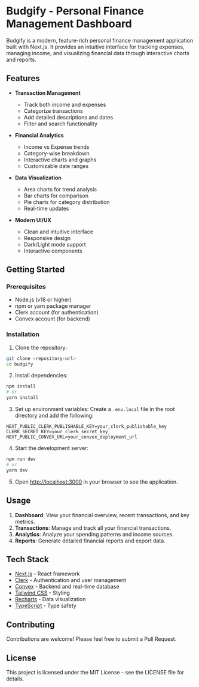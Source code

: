 # Budgify - Personal Finance Management Dashboard

Budgify is a modern, feature-rich personal finance management application built with Next.js. It provides an intuitive interface for tracking expenses, managing income, and visualizing financial data through interactive charts and reports.

## Features

- **Transaction Management**
  - Track both income and expenses
  - Categorize transactions
  - Add detailed descriptions and dates
  - Filter and search functionality

- **Financial Analytics**
  - Income vs Expense trends
  - Category-wise breakdown
  - Interactive charts and graphs
  - Customizable date ranges

- **Data Visualization**
  - Area charts for trend analysis
  - Bar charts for comparison
  - Pie charts for category distribution
  - Real-time updates

- **Modern UI/UX**
  - Clean and intuitive interface
  - Responsive design
  - Dark/Light mode support
  - Interactive components

## Getting Started

### Prerequisites

- Node.js (v18 or higher)
- npm or yarn package manager
- Clerk account (for authentication)
- Convex account (for backend)

### Installation

1. Clone the repository:
```bash
git clone <repository-url>
cd budgify
```

2. Install dependencies:
```bash
npm install
# or
yarn install
```

3. Set up environment variables:
Create a `.env.local` file in the root directory and add the following:
```env
NEXT_PUBLIC_CLERK_PUBLISHABLE_KEY=your_clerk_publishable_key
CLERK_SECRET_KEY=your_clerk_secret_key
NEXT_PUBLIC_CONVEX_URL=your_convex_deployment_url
```

4. Start the development server:
```bash
npm run dev
# or
yarn dev
```

5. Open [http://localhost:3000](http://localhost:3000) in your browser to see the application.

## Usage

1. **Dashboard**: View your financial overview, recent transactions, and key metrics.
2. **Transactions**: Manage and track all your financial transactions.
3. **Analytics**: Analyze your spending patterns and income sources.
4. **Reports**: Generate detailed financial reports and export data.

## Tech Stack

- [Next.js](https://nextjs.org) - React framework
- [Clerk](https://clerk.com) - Authentication and user management
- [Convex](https://convex.dev) - Backend and real-time database
- [Tailwind CSS](https://tailwindcss.com) - Styling
- [Recharts](https://recharts.org) - Data visualization
- [TypeScript](https://www.typescriptlang.org) - Type safety

## Contributing

Contributions are welcome! Please feel free to submit a Pull Request.

## License

This project is licensed under the MIT License - see the LICENSE file for details.
